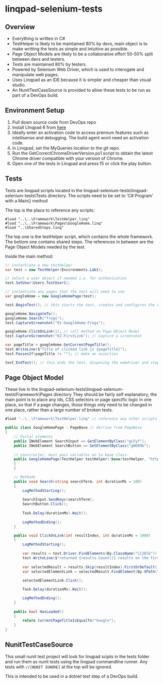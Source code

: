 # linqpad-selenium-tests

## Overview

* Everything is written in C#
* TestHelper is likely to be maintained 80% by devs, main object is to make writting the tests as simple and intuitive as possible.
* Page Object Models are likely to be a collaborative effort 50-50% split between devs and testers.
* Tests are maintained 80% by testers.
* Powered by Selenium Web Driver, which is used to interogate and manipulate web pages.
* Uses Linqpad as an IDE because it is simpler and cheaper than visual studio.
* An NunitTestCaseSource is provided to allow these tests to be run as part of a DevOps build.

## Environment Setup

1. Pull down source code from DevOps repo
2. Install LInqpad 6 from [here](https://www.linqpad.net/LINQPad6.aspx)
3. Ideally enter an activation code to access premium features such as intellisense and debugging. The build agent wont need an activation code.
4. In Linqpad, set the MyQueries location to the git repo.
5. Run the GetCorrectChromeDriverVersion.ps1 script to obtain the latest Chrome driver compatible with your version of Chrome.
6. Open one of the tests in Linqpad and press f5 or click the play button.

## Tests

Tests are linqpad scripts located in the linqpad-selenium-tests\linqpad-selenium-tests\Tests directory. The scripts need to be set to 'C# Program' with a Main() method

The top is the place to reference any scripts:
```
#load "..\..\Framework\TestHelper.linq"
#load "..\..\Framework\Pages\GoogleHome.linq"
#load "..\SharedSteps.linq"
```
The top one is the testHelper script, which contains the whole framework.
The bottom one contains shared steps.
The references in between are the Page Object Models needed by the test.

Inside the main method:
```csharp
// instantiate a new testHelper
var test = new TestHelper(Environments.Lab1);

// select a user object if needed i.e. for authenication
test.SetUser(Users.TestUser1);

// instantiate any pages that the test will need to use
var googleHome = new GoogleHomePage(test);

test.BeginTest(); // this starts the test, creates and configures the web driver and starts a stopwatch

googleHome.NavigateTo();	
googleHome.Search("frogs");
test.CaptureScreenshot("01-GoogleHome-Frogs"); 

googleHome.ClickOnLink(1); // call method on Page Object Model
test.CaptureScreenshot("02-FirstLink"); // Capture a screenshot

var pageTitle = googleHome.GetCurrentPageTitle();
test.WriteLine($"Title of clicked link is {pageTitle}");
test.PassesIf(pageTitle != ""); // make an assertion

test.EndTest(); // this ends the test, disposing the webdriver and stopping the stopwatch and writing out the result
```

## Page Object Model

These live in the linqpad-selenium-tests\linqpad-selenium-tests\Framework\Pages directory
They should be fairly self explanatory, the main point is to place any ids, CSS selectors or page specific logic in one place, so that if a page changes, those things only need to be changed in one place, rather than a large number of broken tests.

```csharp
#load "..\..\Framework\TestHelper.linq" // reference any other scripts here

public class GoogleHomePage : PageBase // derrive from PageBase
{
	// Portal elements
	public IWebElement SearchInput => GetElementByClass("gLFyf");
	public IWebElement SearchButton => GetElementByClass("gNO89b");
		
	// constructor, must pass variables on to base class.
	public GoogleHomePage(TestHelper testHelper):base(testHelper, "https://www.google.com/")
	{		
	}

	// Methods
	public void Search(string searchTerm, int durationMs = 100)
	{
		LogMethodStarting();
		
		SearchInput.SendKeys(searchTerm);
		SearchButton.Click();
		
		Task.Delay(durationMs).Wait();
		
		LogMethodEnding();
	}

	public void ClickOnLink(int resultIndex, int durationMs = 1000)
	{
		LogMethodStarting();
		
		var results = test.Driver.FindElements(By.ClassName("LC20lb")); // find these ids or classnames using f12 dev tools
		test.WriteLine($"returned {results.Count()} results on the first page");
		
		var selectedResult = results.Skip(resultIndex).FirstOrDefault();
		var selectedElementLink = selectedResult.FindElement(By.XPath(".."));
		
		selectedElementLink.Click();

		Task.Delay(durationMs).Wait();

		LogMethodEnding();
	}
	
	public bool HasLoaded() 
	{
		return CurrentPageTitleIsEqualTo("Google");
	}
}
```

## NunitTestCaseSource

This small nunit test project will look for linqpad scipts in the tests folder and run them as nunit tests using the linqpad commandline runner. Any tests with `//[NUNIT IGNORE]` at the top will be ignored.

This is intended to be used in a dotnet test step of a DevOps build.
